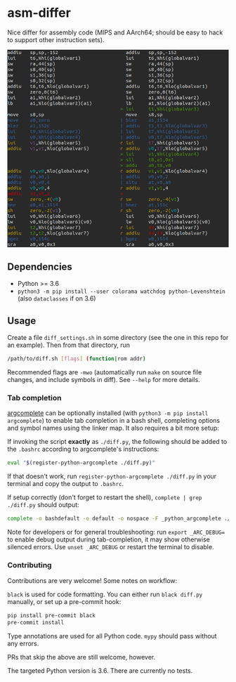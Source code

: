 # asm-differ

Nice differ for assembly code (MIPS and AArch64; should be easy to hack to support other instruction sets).

![](screenshot.png)

## Dependencies

- Python >= 3.6
- `python3 -m pip install --user colorama watchdog python-Levenshtein` (also `dataclasses` if on 3.6)

## Usage

Create a file `diff_settings.sh` in some directory (see the one in this repo for an example). Then from that directory, run

```bash
/path/to/diff.sh [flags] (function|rom addr)
```

Recommended flags are `-mwo` (automatically run `make` on source file changes, and include symbols in diff). See `--help` for more details.

### Tab completion

[argcomplete](https://kislyuk.github.io/argcomplete/) can be optionally installed (with `python3 -m pip install argcomplete`) to enable tab completion in a bash shell, completing options and symbol names using the linker map. It also requires a bit more setup:

If invoking the script **exactly** as `./diff.py`, the following should be added to the `.bashrc` according to argcomplete's instructions:

```bash
eval "$(register-python-argcomplete ./diff.py)"
```

If that doesn't work, run `register-python-argcomplete ./diff.py` in your terminal and copy the output to `.bashrc`.

If setup correctly (don't forget to restart the shell), `complete | grep ./diff.py` should output:

```bash
complete -o bashdefault -o default -o nospace -F _python_argcomplete ./diff.py
```

Note for developers or for general troubleshooting: run `export _ARC_DEBUG=` to enable debug output during tab-completion, it may show otherwise silenced errors. Use `unset _ARC_DEBUG` or restart the terminal to disable.

### Contributing

Contributions are very welcome! Some notes on workflow:

`black` is used for code formatting. You can either run `black diff.py` manually, or set up a pre-commit hook:
```bash
pip install pre-commit black
pre-commit install
```

Type annotations are used for all Python code. `mypy` should pass without any errors.

PRs that skip the above are still welcome, however.

The targeted Python version is 3.6. There are currently no tests.
